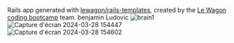 Rails app generated with [lewagon/rails-templates](https://github.com/lewagon/rails-templates), created by the [Le Wagon coding bootcamp](https://www.lewagon.com) team.
benjamin
Ludovic
![brain1](https://github.com/user-attachments/assets/e1e239af-6727-40c3-9c0f-e1a62691d0b9)
![Capture d'écran 2024-03-28 154447](https://github.com/user-attachments/assets/a7873cd5-fcf2-4fb9-b61d-3ac33a1aeb74)
![Capture d'écran 2024-03-28 154602](https://github.com/user-attachments/assets/adf43a6d-a5ff-484f-8515-fc36c0b087c9)
